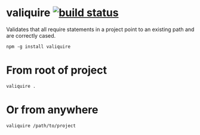 # valiquire [![build status](https://secure.travis-ci.org/thlorenz/valiquire.png)](http://travis-ci.org/thlorenz/valiquire)

Validates that all require statements in a project point to an existing path and are correctly cased.

`npm -g install valiquire`

# From root of project

`valiquire .`

# Or from anywhere

`valiquire /path/to/project`
